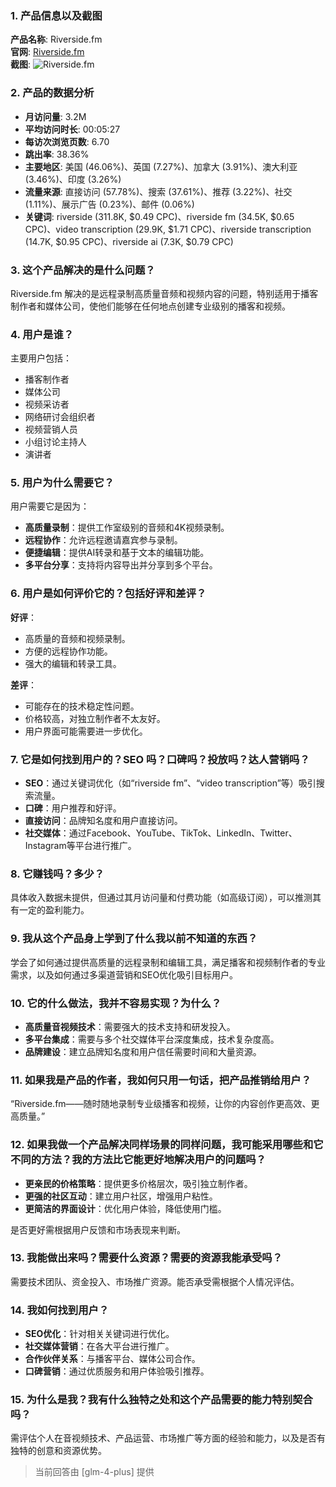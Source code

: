 ### 1. 产品信息以及截图

**产品名称**: Riverside.fm  
**官网**: [Riverside.fm](https://riverside.fm)  
**截图**: ![Riverside.fm](https://cdn-images.toolify.ai/168575969684676597.jpg)

### 2. 产品的数据分析

- **月访问量**: 3.2M
- **平均访问时长**: 00:05:27
- **每访次浏览页数**: 6.70
- **跳出率**: 38.36%
- **主要地区**: 美国 (46.06%)、英国 (7.27%)、加拿大 (3.91%)、澳大利亚 (3.46%)、印度 (3.26%)
- **流量来源**: 直接访问 (57.78%)、搜索 (37.61%)、推荐 (3.22%)、社交 (1.11%)、展示广告 (0.23%)、邮件 (0.06%)
- **关键词**: riverside (311.8K, $0.49 CPC)、riverside fm (34.5K, $0.65 CPC)、video transcription (29.9K, $1.71 CPC)、riverside transcription (14.7K, $0.95 CPC)、riverside ai (7.3K, $0.79 CPC)

### 3. 这个产品解决的是什么问题？

Riverside.fm 解决的是远程录制高质量音频和视频内容的问题，特别适用于播客制作者和媒体公司，使他们能够在任何地点创建专业级别的播客和视频。

### 4. 用户是谁？

主要用户包括：
- 播客制作者
- 媒体公司
- 视频采访者
- 网络研讨会组织者
- 视频营销人员
- 小组讨论主持人
- 演讲者

### 5. 用户为什么需要它？

用户需要它是因为：
- **高质量录制**：提供工作室级别的音频和4K视频录制。
- **远程协作**：允许远程邀请嘉宾参与录制。
- **便捷编辑**：提供AI转录和基于文本的编辑功能。
- **多平台分享**：支持将内容导出并分享到多个平台。

### 6. 用户是如何评价它的？包括好评和差评？

**好评**：
- 高质量的音频和视频录制。
- 方便的远程协作功能。
- 强大的编辑和转录工具。

**差评**：
- 可能存在的技术稳定性问题。
- 价格较高，对独立制作者不太友好。
- 用户界面可能需要进一步优化。

### 7. 它是如何找到用户的？SEO 吗？口碑吗？投放吗？达人营销吗？

- **SEO**：通过关键词优化（如“riverside fm”、“video transcription”等）吸引搜索流量。
- **口碑**：用户推荐和好评。
- **直接访问**：品牌知名度和用户直接访问。
- **社交媒体**：通过Facebook、YouTube、TikTok、LinkedIn、Twitter、Instagram等平台进行推广。

### 8. 它赚钱吗？多少？

具体收入数据未提供，但通过其月访问量和付费功能（如高级订阅），可以推测其有一定的盈利能力。

### 9. 我从这个产品身上学到了什么我以前不知道的东西？

学会了如何通过提供高质量的远程录制和编辑工具，满足播客和视频制作者的专业需求，以及如何通过多渠道营销和SEO优化吸引目标用户。

### 10. 它的什么做法，我并不容易实现？为什么？

- **高质量音视频技术**：需要强大的技术支持和研发投入。
- **多平台集成**：需要与多个社交媒体平台深度集成，技术复杂度高。
- **品牌建设**：建立品牌知名度和用户信任需要时间和大量资源。

### 11. 如果我是产品的作者，我如何只用一句话，把产品推销给用户？

“Riverside.fm——随时随地录制专业级播客和视频，让你的内容创作更高效、更高质量。”

### 12. 如果我做一个产品解决同样场景的同样问题，我可能采用哪些和它不同的方法？我的方法比它能更好地解决用户的问题吗？

- **更亲民的价格策略**：提供更多价格层次，吸引独立制作者。
- **更强的社区互动**：建立用户社区，增强用户粘性。
- **更简洁的界面设计**：优化用户体验，降低使用门槛。

是否更好需根据用户反馈和市场表现来判断。

### 13. 我能做出来吗？需要什么资源？需要的资源我能承受吗？

需要技术团队、资金投入、市场推广资源。能否承受需根据个人情况评估。

### 14. 我如何找到用户？

- **SEO优化**：针对相关关键词进行优化。
- **社交媒体营销**：在各大平台进行推广。
- **合作伙伴关系**：与播客平台、媒体公司合作。
- **口碑营销**：通过优质服务和用户体验吸引推荐。

### 15. 为什么是我？我有什么独特之处和这个产品需要的能力特别契合吗？

需评估个人在音视频技术、产品运营、市场推广等方面的经验和能力，以及是否有独特的创意和资源优势。

> 当前回答由 [glm-4-plus] 提供